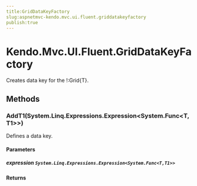 ```yaml
---
title:GridDataKeyFactory
slug:aspnetmvc-kendo.mvc.ui.fluent.griddatakeyfactory
publish:true
---
```


# Kendo.Mvc.UI.Fluent.GridDataKeyFactory
Creates data key for the !:Grid{T}.



## Methods

### AddT1(System.Linq.Expressions.Expression\<System.Func\<T,T1\>\>)
Defines a data key.


#### Parameters

##### expression `System.Linq.Expressions.Expression<System.Func<T,T1>>`




#### Returns




